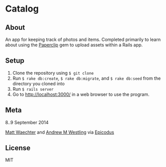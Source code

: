 # Catalog

## About

An app for keeping track of photos and items. Completed primarily to learn about using the [Paperclip](https://github.com/thoughtbot/paperclip) gem to upload assets within a Rails app.

## Setup

1. Clone the repository using `$ git clone`
1. Run `$ rake db:create`, `$ rake db:migrate`, and `$ rake db:seed` from the directory you cloned into
1. Run `$ rails server`
1. Go to [http://localhost:3000/](http://localhost:3000/) in a web browser to use the program.

## Meta

8..9 September 2014


[Matt Waechter](http://github.com/mttwchtr) and [Andrew M Westling](http://github.com/expandrew)
via [Epicodus](http://www.learnhowtoprogram.com/lessons/photo-sharing-app)

## License
MIT
